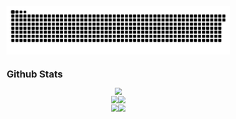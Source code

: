 <img alighn="center" src="https://github.com/Catsker/Catsker/blob/output/github-contribution-grid-snake.svg">

## Github Stats  
<div align="center"><img src="http://github-profile-summary-cards.vercel.app/api/cards/profile-details?username=Catsker"></div>
<div align="center"><img src="http://github-profile-summary-cards.vercel.app/api/cards/repos-per-language?username=Catsker&theme=github_light"><img src="http://github-profile-summary-cards.vercel.app/api/cards/most-commit-language?username=Catsker&theme=github_light"></div>
<div align="center"><img src="http://github-profile-summary-cards.vercel.app/api/cards/stats?username=Catsker&theme=github_light"><img src="http://github-profile-summary-cards.vercel.app/api/cards/productive-time?username=Catsker&theme=github_light&utcOffset=8"></div>


<br/>